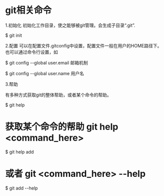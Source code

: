 # git相关命令

1.初始化
初始化工作目录，使之能够被git管理。会生成子目录“.git”.

$ git init

2.配置
可以在配置文件.gitconfig中设置，配置文件一般在用户的HOME路径下。也可以通过命令行设置，如

$ git config --global user.email 邮箱机制

$ git config --global user.name 用户名

3.帮助

有多种方式获取git的整体帮助，或者某个命令的帮助。

$ git help

# 获取某个命令的帮助 git help <command_here>

$ git help add

# 或者 git <command_here> --help

$ git add --help